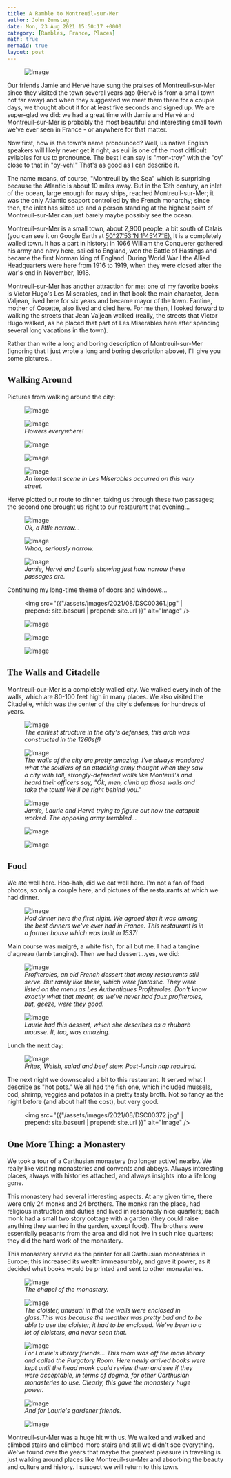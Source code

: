```yaml
---
title: A Ramble to Montreuil-sur-Mer
author: John Zumsteg
date: Mon, 23 Aug 2021 15:50:17 +0000
category: [Rambles, France, Places]
math: true
mermaid: true
layout: post
---
```

<figure>
	<img src="{{"/assets/images/2021/08/DSC00273.jpg" | prepend: site.baseurl | prepend: site.url }}" alt="Image" />
	<figcaption></figcaption>
</figure>

Our friends Jamie and Hervé have sung the praises of Montreuil-sur-Mer since they visited the town several years ago (Hervé is from a small town not far away) and when they suggested we meet them there for a couple days, we thought about it for at least five seconds and signed up. We are super-glad we did: we had a great time with Jamie and Hervé and Montreuil-sur-Mer is probably the most beautiful and interesting small town we've ever seen in France - or anywhere for that matter.

Now first, how is the town's name pronounced? Well, us native English speakers will likely&nbsp;never get it right, as euil&nbsp;is one of the most difficult syllables for us to pronounce. The best I can say is "mon-troy" with the "oy" close to that in "oy-veh!" That's as good as I can describe it.

The name means, of course, "Montreuil by the Sea" which is surprising because the Atlantic is about 10 miles away. But in the 13th century, an inlet of the ocean, large enough for navy ships, reached Montreuil-sur-Mer; it was the only Atlantic seaport controlled by the French monarchy; since then, the inlet has silted up and a person standing at the highest point of Montreuil-sur-Mer can just barely maybe possibly see the ocean.

Montreuil-sur-Mer is a small town, about 2,900 people, a bit south of Calais (you can see it on Google Earth at <a class="external text" href="https://geohack.toolforge.org/geohack.php?pagename=Montreuil,_Pas-de-Calais&amp;params=50.4648_N_1.763_E_type:city(1952)_region:FR-HDF"><span class="geo-default"><span class="geo-dms" title="Maps, aerial photos, and other data for this location"><span class="latitude">50°27′53″N</span> <span class="longitude">1°45′47″E).</span></span></span></a> It is a completely walled town. It has a part in history: in 1066 William the Conquerer gathered his army and navy here, sailed to England, won the Battle of Hastings and became the first Norman king of England. During World War I the Allied Headquarters were here from 1916 to 1919, when they were closed after the war's end in November, 1918.

Montreuil-sur-Mer has another attraction for me: one of my favorite books is Victor Hugo's Les Miserables, and in that book the main character, Jean Valjean, lived here for six years and became mayor of the town. Fantine, mother of Cosette, also lived and died here. For me then, I looked forward to walking the streets that Jean Valjean walked (really, the streets that Victor Hugo walked, as he placed that part of Les Miserables here after spending several long vacations in the town).

Rather than write a long and boring description of Montreuil-sur-Mer (ignoring that I just wrote a long and boring description above), I'll give you some pictures...
<h2 style="font-family: verdana;">Walking Around</h2>
Pictures from walking around the city:

<figure>
	<img src="{{"/assets/images/2021/08/DSC00275.jpg" | prepend: site.baseurl | prepend: site.url }}" alt="Image" />
	<figcaption></figcaption>
</figure>



<figure>
	<img src="{{"/assets/images/2021/08/IMG_4508-2.jpg" | prepend: site.baseurl | prepend: site.url }}" alt="Image" />
	<figcaption><em>Flowers everywhere!</em></figcaption>
</figure>



<figure>
	<img src="{{"/assets/images/2021/08/DSC00321.jpg" | prepend: site.baseurl | prepend: site.url }}" alt="Image" />
	<figcaption></figcaption>
</figure>


<figure>
	<img src="{{"/assets/images/2021/08/DSC00299.jpg" | prepend: site.baseurl | prepend: site.url }}" alt="Image" />
	<figcaption></figcaption>
</figure>



<figure>
	<img src="{{"/assets/images/2021/08/DSC00327.jpg" | prepend: site.baseurl | prepend: site.url }}" alt="Image" />
	<figcaption><em>An important scene in Les Miserables occurred on this very street.</em></figcaption>
</figure>



Hervé plotted our route to dinner, taking us through these two passages; the second one brought us right to our restaurant that evening...

<figure>
	<img src="{{"/assets/images/2021/08/DSC00381.jpg" | prepend: site.baseurl | prepend: site.url }}" alt="Image" />
	<figcaption><em>Ok, a little narrow...</em></figcaption>
</figure>



<figure>
	<img src="{{"/assets/images/2021/08/DSC00398.jpg" | prepend: site.baseurl | prepend: site.url }}" alt="Image" />
	<figcaption><em>Whoa, seriously narrow.</em></figcaption>
</figure>



<figure>
	<img src="{{"/assets/images/2021/08/DSC00459.jpg" | prepend: site.baseurl | prepend: site.url }}" alt="Image" />
	<figcaption><em>Jamie, Hervé and Laurie showing just how narrow these passages are.</em></figcaption>
</figure>



Continuing my long-time theme of doors and windows...<figure>
	<img src="{{"/assets/images/2021/08/DSC00361.jpg" | prepend: site.baseurl | prepend: site.url }}" alt="Image" />
	<figcaption></figcaption>
</figure>

 <figure>
	<img src="{{"/assets/images/2021/08/DSC00345.jpg" | prepend: site.baseurl | prepend: site.url }}" alt="Image" />
	<figcaption></figcaption>
</figure>

 <figure>
	<img src="{{"/assets/images/2021/08/DSC00305.jpg" | prepend: site.baseurl | prepend: site.url }}" alt="Image" />
	<figcaption></figcaption>
</figure>

 <figure>
	<img src="{{"/assets/images/2021/08/IMG_4510-2.jpg" | prepend: site.baseurl | prepend: site.url }}" alt="Image" />
	<figcaption></figcaption>
</figure>


<h2 style="font-family: verdana;">The Walls and Citadelle</h2>
Montreuil-our-Mer is a completely walled city. We walked every inch of the walls, which are 80-100 feet high in many places. We also visited the Citadelle, which was the center of the city's defenses for hundreds of years.

<figure>
	<img src="{{"/assets/images/2021/08/DSC00233.jpg" | prepend: site.baseurl | prepend: site.url }}" alt="Image" />
	<figcaption><em>The earliest structure in the city's defenses, this arch was constructed in the 1260s(!)</em></figcaption>
</figure>



<figure>
	<img src="{{"/assets/images/2021/08/DSC00255.jpg" | prepend: site.baseurl | prepend: site.url }}" alt="Image" />
	<figcaption><em>The walls of the city are pretty amazing. I've always wondered what the soldiers of an attacking army thought when they saw a city with tall, strongly-defended walls like Monteuil's and heard their officers say, "Ok, men, climb up those walls and take the town! We'll be right behind you."</em></figcaption>
</figure>



<figure>
	<img src="{{"/assets/images/2021/08/DSC00242.jpg" | prepend: site.baseurl | prepend: site.url }}" alt="Image" />
	<figcaption><em>Jamie, Laurie and Hervé trying to figure out how the catapult worked. The opposing army trembled...</em></figcaption>
</figure>



<figure>
	<img src="{{"/assets/images/2021/08/DSC00257.jpg" | prepend: site.baseurl | prepend: site.url }}" alt="Image" />
	<figcaption></figcaption>
</figure>

<figure>
	<img src="{{"/assets/images/2021/08/DSC00232.jpg" | prepend: site.baseurl | prepend: site.url }}" alt="Image" />
	<figcaption></figcaption>
</figure>


<h2 style="font-family: verdana;">Food</h2>
We ate well here. Hoo-hah, did we eat well here. I'm not a fan of food photos, so only a couple here, and pictures of the restaurants at which we had dinner.

<figure>
	<img src="{{"/assets/images/2021/08/DSC00390.jpg" | prepend: site.baseurl | prepend: site.url }}" alt="Image" />
	<figcaption><em>Had dinner here the first night. We agreed that it was among the best dinners we've ever had in France. This restaurant is in a former house which was built in 1537!</em></figcaption>
</figure>



Main course was&nbsp;maigré, a white fish, for all but me. I had a&nbsp;tangine d'agneau&nbsp;(lamb tangine). Then we had dessert...yes, we did:

<figure>
	<img src="{{"/assets/images/2021/08/IMG_0649-2.jpg" | prepend: site.baseurl | prepend: site.url }}" alt="Image" />
	<figcaption><em>Profiteroles, an old French dessert that many restaurants still serve. But rarely like these, which were fantastic. They were listed on the menu as Les Authentiques Profiteroles. Don't know exactly what that meant, as we've never had&nbsp;faux profiteroles, but, geeze, were they good.</em></figcaption>
</figure>



<figure>
	<img src="{{"/assets/images/2021/08/IMG_0648-2.jpg" | prepend: site.baseurl | prepend: site.url }}" alt="Image" />
	<figcaption><em>Laurie had this dessert, which she describes as a rhubarb mousse. It, too, was amazing.</em></figcaption>
</figure>



Lunch the next day:

<figure>
	<img src="{{"/assets/images/2021/08/IMG_4505.jpg" | prepend: site.baseurl | prepend: site.url }}" alt="Image" />
	<figcaption><em>Frites, Welsh, salad and beef stew. Post-lunch nap required.</em></figcaption>
</figure>



The next night we downscaled a bit to this restaurant. It served what I describe as "hot pots." We all had the fish one, which included mussels, cod, shrimp, veggies and potatos in a pretty tasty broth. Not so fancy as the night before (and about half the cost), but very good.<figure>
	<img src="{{"/assets/images/2021/08/DSC00372.jpg" | prepend: site.baseurl | prepend: site.url }}" alt="Image" />
	<figcaption></figcaption>
</figure>


<h2 style="font-family: verdana;">One More Thing: a Monastery</h2>
We took a tour of a Carthusian monastery (no longer active) nearby. We really like visiting monasteries and convents and abbeys. Always interesting places, always with histories attached, and always insights into a life long gone.

This monastery had several interesting aspects. At any given time, there were only 24 monks and 24 brothers. The monks ran the place, had religious instruction and duties and lived in reasonably nice quarters; each monk had a small two story cottage with a garden (they could raise anything they wanted in the garden, except food). The brothers were essentially peasants from the area and did not live in such nice quarters; they did the hard work of the monastery.

This monastery served as the printer for all Carthusian monasteries in Europe; this increased its wealth immeasurably, and gave it power, as it decided what books would be printed and sent to other monasteries.

<figure>
	<img src="{{"/assets/images/2021/08/DSC00289.jpg" | prepend: site.baseurl | prepend: site.url }}" alt="Image" />
	<figcaption><em>The chapel of the monastery.</em></figcaption>
</figure>



<figure>
	<img src="{{"/assets/images/2021/08/DSC00291.jpg" | prepend: site.baseurl | prepend: site.url }}" alt="Image" />
	<figcaption><em>The cloister, unusual in that the walls were enclosed in glass.This was because the weather was pretty bad and to be able to use the cloister, it had to be enclosed. We've been to a lot of cloisters, and never seen that.</em></figcaption>
</figure>



<figure>
	<img src="{{"/assets/images/2021/08/DSC00294.jpg" | prepend: site.baseurl | prepend: site.url }}" alt="Image" />
	<figcaption><em>For Laurie's library friends... This room was off the main library and called the Purgatory Room. Here newly arrived books were kept until the head monk could review them and see if they were acceptable, in terms of dogma, for other Carthusian monasteries to use. Clearly, this gave the monastery huge power.</em></figcaption>
</figure>



<figure>
	<img src="{{"/assets/images/2021/08/IMG_4501.jpg" | prepend: site.baseurl | prepend: site.url }}" alt="Image" />
	<figcaption><em>And for Laurie's gardener friends.</em></figcaption>
</figure>



<figure>
	<img src="{{"/assets/images/2021/08/IMG_4499.jpg" | prepend: site.baseurl | prepend: site.url }}" alt="Image" />
	<figcaption></figcaption>
</figure>



Montreuil-sur-Mer was a huge hit with us. We walked and walked and climbed stairs and climbed more stairs and still we didn't see everything. We've found over the years that maybe the greatest pleasure in traveling is just walking around places like Montreuil-sur-Mer and absorbing the beauty and culture and history. I suspect we will return to this town.
